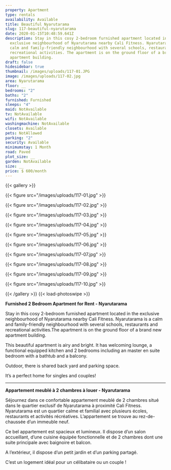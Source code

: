 ```yaml
---
property: Apartment
type: rentals
availability: Available
title: Beautiful Nyarutarama
slug: 117-beautiful-nyarutarama
date: 2020-01-15T10:48:59.641Z
description: Stay in this cosy 2-bedroom furnished apartment located in the
  exclusive neighbourhood of Nyarutarama nearby Cali Fitness. Nyarutarama is a
  calm and family-friendly neighbourhood with several schools, restaurants and
  recreational activities. The apartment is on the ground floor of a brand new
  apartment building.
draft: false
hidesidebar: true
thumbnail: /images/uploads/117-01.JPG
image: /images/uploads/117-02.jpg
area: Nyarutarama
floor: __
bedrooms: "2"
baths: "2"
furnished: Furnished
sleeps: "4"
maid: NotAvailable
tv: NotAvailable
wifi: NotAvailable
washingmachine: NotAvailable
closets: Available
pets: NotAllowed
parking: "2"
security: Available
minimumstay: 1 Month
road: Paved
plot_size: __
garden: NotAvailable
size: __
price: $ 600/month
---
```


{{< gallery >}}

{{< figure src="/images/uploads/117-01.jpg" >}}

{{< figure src="/images/uploads/117-02.jpg" >}}

{{< figure src="/images/uploads/117-03.jpg" >}}

{{< figure src="/images/uploads/117-04.jpg" >}}

{{< figure src="/images/uploads/117-05.jpg" >}}

{{< figure src="/images/uploads/117-06.jpg" >}}

{{< figure src="/images/uploads/117-07.jpg" >}}

{{< figure src="/images/uploads/117-08.jpg" >}}

{{< figure src="/images/uploads/117-09.jpg" >}}

{{< figure src="/images/uploads/117-10.jpg" >}}

{{< /gallery >}} {{< load-photoswipe >}}

**Furnished 2 Bedroom Apartment for Rent - Nyarutarama**

Stay in this cosy 2-bedroom furnished apartment located in the exclusive neighbourhood of Nyarutarama nearby Cali Fitness. Nyarutarama is a calm and family-friendly neighbourhood with several schools, restaurants and recreational activities.The apartment is on the ground floor of a brand new apartment building.

This beautiful apartment is airy and bright. It has welcoming lounge, a functional equipped kitchen and 2 bedrooms including an master en suite bedroom with a bathtub and a balcony.

Outdoor, there is shared back yard and parking space.

It’s a perfect home for singles and couples!

---

**Appartement meublé à 2 chambres à louer - Nyarutarama**

Séjournez dans ce confortable appartement meublé de 2 chambres situé dans le quartier exclusif de Nyarutarama à proximité Cali Fitness. Nyarutarama est un quartier calme et familial avec plusieurs écoles, restaurants et activités récréatives. L’appartement se trouve au rez-de-chaussée d’un immeuble neuf.

Ce bel appartement est spacieux et lumineux. Il dispose d’un salon accueillant, d’une cuisine équipée fonctionnelle et de 2 chambres dont une suite principale avec baignoire et balcon.

A l’extérieur, il dispose d’un petit jardin et d’un parking partagé.

C’est un logement idéal pour un célibataire ou un couple !
